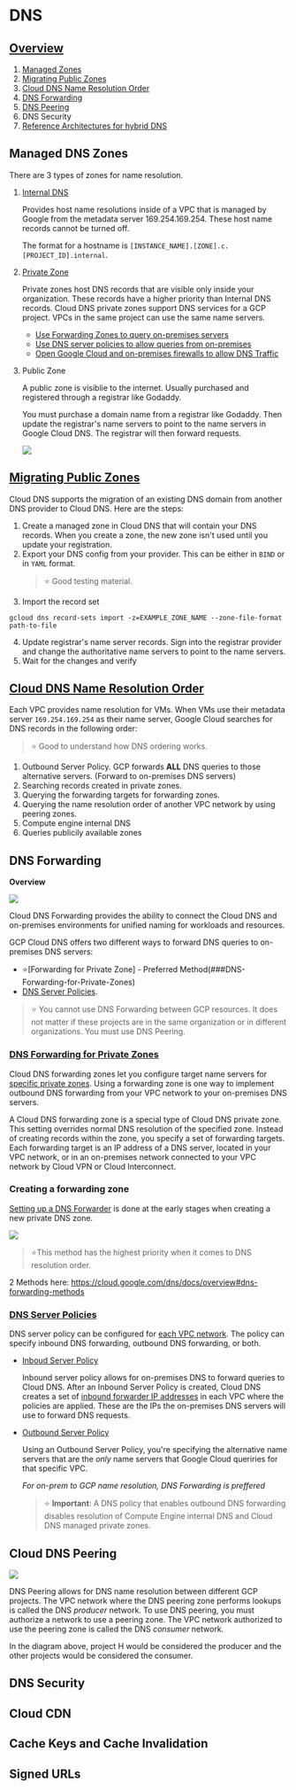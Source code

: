# DNS

## [Overview](https://cloud.google.com/dns/docs/overview)
1. [Managed Zones](#Managed-DNS-Zones)
1. [Migrating Public Zones](#Migrating-Public-Zones)
1. [Cloud DNS Name Resolution Order](#Cloud-DNS-Name-Resolution-Order)
1. [DNS Forwarding](#DNS-Forwarding)
1. [DNS Peering](#Cloud-DNS-Peering)
1. DNS Security
1. [Reference Architectures for hybrid DNS](https://cloud.google.com/dns/docs/best-practices#reference_architectures_for_hybrid_dns)


## Managed DNS Zones
There are 3 types of zones for name resolution.
1. [Internal DNS](https://cloud.google.com/compute/docs/internal-dns)

    Provides host name resolutions inside of a VPC that is managed by Google from the metadata server 169.254.169.254. These host name records cannot be turned off.

    The format for a hostname is `[INSTANCE_NAME].[ZONE].c.[PROJECT_ID].internal`.

1. [Private Zone](https://cloud.google.com/dns/docs/best-practices#best_practices_for_private_zones)

    Private zones host DNS records that are visible only inside your organization. These records have a higher priority than Internal DNS records. Cloud DNS private zones support DNS services for a GCP project. VPCs in the same project can use the same name servers.

    * [Use Forwarding Zones to query on-premises servers](https://cloud.google.com/dns/docs/best-practices#use_forwarding_zones_to_query_on-premises_servers)
    * [Use DNS server policies to allow queries from on-premises](https://cloud.google.com/dns/docs/best-practices#use_dns_server_policies_to_allow_queries_from_on-premises)
    * [Open Google Cloud and on-premises firewalls to allow DNS Traffic](https://cloud.google.com/dns/docs/best-practices#open-google-cloud-and-on-premises-firewalls)

1. Public Zone

    A public zone is visiblie to the internet. Usually purchased and registered through a registrar like Godaddy.

    You must purchase a domain name from a registrar like Godaddy. Then update the registrar's name servers to point to the name servers in Google Cloud DNS. The registrar will then forward requests.

    ![](./registrar-to-clouddns.png)

## [Migrating Public Zones](https://cloud.google.com/dns/docs/migrating)

Cloud DNS supports the migration of an existing DNS domain from another DNS provider to Cloud DNS. Here are the steps:

1. Create a managed zone in Cloud DNS that will contain your DNS records. When you create a zone, the new zone isn't used until you update your registration.
2. Export your DNS config from your provider. This can be either in `BIND` or in `YAML` format.
    > :star: Good testing material.
3. Import the record set
```gcloud
gcloud dns record-sets import -z=EXAMPLE_ZONE_NAME --zone-file-format path-to-file
```
4. Update registrar's name server records. Sign into the registrar provider and change the authoritative name servers to point to the name servers.
5. Wait for the changes and verify

## [Cloud DNS Name Resolution Order](https://cloud.google.com/dns/docs/vpc-name-res-order)

Each VPC provides name resolution for VMs. When VMs use their metadata server `169.254.169.254` as their name server, Google Cloud searches for DNS records in the following order:

>:star: Good to understand how DNS ordering works.
    
1. Outbound Server Policy. GCP forwards <b>ALL</b> DNS queries to those alternative servers. (Forward to on-premises DNS servers)
1. Searching records created in private zones.
1. Querying the forwarding targets for forwarding zones.
1. Querying the name resolution order of another VPC network by using peering zones.
1. Compute engine internal DNS
1. Queries publicily available zones

## DNS Forwarding

<b>Overview</b>

![](https://cloud.google.com/dns/images/hybrid_arch_using_a_single_shared_vpc_network.svg)

Cloud DNS Forwarding provides the ability to connect the Cloud DNS and on-premises environments for unified naming for workloads and resources.

GCP Cloud DNS offers two different ways to forward DNS queries to on-premises DNS servers:
*  :star:[Forwarding for Private Zone] - Preferred Method(###DNS-Forwarding-for-Private-Zones) 
* [DNS Server Policies](###DNS-Server-policies).

> :star: You cannot use DNS Forwarding between GCP resources. It does not matter if these projects are in the same organization or in different organizations. You must use DNS Peering.

### [DNS Forwarding for Private Zones](https://cloud.google.com/dns/docs/overview#dns-forwarding-zones)

Cloud DNS forwarding zones let you configure target name servers for <u>specific private zones</u>. Using a forwarding zone is one way to implement outbound DNS forwarding from your VPC network to your on-premises DNS servers.

A Cloud DNS forwarding zone is a special type of Cloud DNS private zone. This setting overrides normal DNS resolution of the specified zone. Instead of creating records within the zone, you specify a set of forwarding targets. Each forwarding target is an IP address of a DNS server, located in your VPC network, or in an on-premises network connected to your VPC network by Cloud VPN or Cloud Interconnect.

### Creating a forwarding zone

[Setting up a DNS Forwarder](https://cloud.google.com/dns/docs/zones#creating-forwarding-zones) is done at the early stages when creating a new private DNS zone.

![](./dns-forwarding-private-zone.png)


>:star:This method has the highest priority when it comes to DNS resolution order.

2 Methods here: https://cloud.google.com/dns/docs/overview#dns-forwarding-methods

### [DNS Server Policies](https://cloud.google.com/dns/docs/overview#dns-server-policy)

DNS server policy can be configured for <u>each VPC network</u>.  The policy can specify inbound DNS forwarding, outbound DNS forwarding, or both.
* [Inboud Server Policy](https://cloud.google.com/dns/docs/overview#dns-server-policy-in)

  Inbound server policy allows for on-premises DNS to forward queries to Cloud DNS. After an Inbound Server Policy is created, Cloud DNS creates a set of [inbound forwarder IP addresses]((https://cloud.google.com/dns/docs/policies#list-in-entrypoints)) in each VPC where the policies are applied. These are the IPs the on-premises DNS servers will use to forward DNS requests.

* [Outbound Server Policy](https://cloud.google.com/dns/docs/overview#dns-server-policy-out)

  Using an Outbound Server Policy, you're specifying the  alternative name servers that are the <i>only</i> name servers that Google Cloud queriries for that specific VPC.

  <i>For on-prem to GCP name resolution, DNS Forwarding is preffered</i>

  > :star: <b>Important</b>: A DNS policy that enables outbound DNS forwarding disables resolution of Compute Engine internal DNS and Cloud DNS managed private zones.


## Cloud DNS Peering

![](https://storage.googleapis.com/gweb-cloudblog-publish/images/VPC_2.max-1300x1300.jpg)

DNS Peering allows for DNS name resolution between different GCP projects. The VPC network where the DNS peering zone performs lookups is called the DNS <i>producer</i> network. To use DNS peering, you must authorize a network to use a peering zone. The VPC network authorized to use the peering zone is called the DNS <i>consumer</i> network.

In the diagram above, project H would be considered the producer and the other projects would be considered the consumer.

## DNS Security

## Cloud CDN

## Cache Keys and Cache Invalidation

## Signed URLs